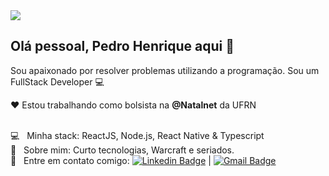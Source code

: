 <img width="auto" src="https://i.imgur.com/JdlFACa.png">

## Olá pessoal, Pedro Henrique aqui 👋

Sou apaixonado por resolver problemas utilizando a programação.
Sou um FullStack Developer :computer:

❤ Estou trabalhando como bolsista na **@Natalnet** da UFRN

<br/> :computer: &nbsp; Minha stack: ReactJS, Node.js, React Native & Typescript
<br/> 💬 &nbsp; Sobre mim: Curto tecnologias, Warcraft e seriados.
<br/> :email: &nbsp; Entre em contato comigo: [![Linkedin Badge](https://img.shields.io/badge/-PedroHenrique-blue?style=flat-square&logo=Linkedin&logoColor=white&link=https://www.linkedin.com/in/pedro-henrique-b9541a199/)](https://www.linkedin.com/in/pedro-henrique-b9541a199/)
|
[![Gmail Badge](https://img.shields.io/badge/-pedrotrab2132@gmail.com-c14438?style=flat-square&logo=Gmail&logoColor=white&link=mailto:pedrotrab2132@gmail.com)](mailto:pedrotrab2132@gmail.com)

